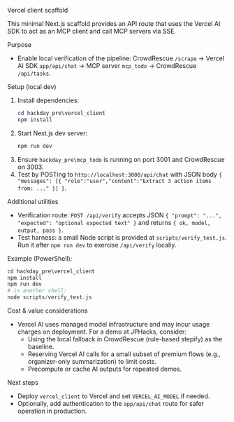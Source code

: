 Vercel client scaffold

This minimal Next.js scaffold provides an API route that uses the Vercel AI SDK to act as an MCP client and call MCP servers via SSE.

Purpose
- Enable local verification of the pipeline: CrowdRescue `/scrape` -> Vercel AI SDK `app/api/chat` -> MCP server `mcp_todo` -> CrowdRescue `/api/tasks`.

Setup (local dev)
1. Install dependencies:
   ```powershell
   cd hackday_pre\vercel_client
   npm install
   ```
2. Start Next.js dev server:
   ```powershell
   npm run dev
   ```
3. Ensure `hackday_pre\mcp_todo` is running on port 3001 and CrowdRescue on 3003.
4. Test by POSTing to `http://localhost:3000/api/chat` with JSON body `{ "messages": [{ "role":"user","content":"Extract 3 action items from: ..." }] }`.

Additional utilities
- Verification route: `POST /api/verify` accepts JSON `{ "prompt": "...", "expected": "optional expected text" }` and returns `{ ok, model, output, pass }`.
- Test harness: a small Node script is provided at `scripts/verify_test.js`. Run it after `npm run dev` to exercise `/api/verify` locally.

Example (PowerShell):
```powershell
cd hackday_pre\vercel_client
npm install
npm run dev
# in another shell:
node scripts/verify_test.js
```

Cost & value considerations
- Vercel AI uses managed model infrastructure and may incur usage charges on deployment. For a demo at JPHacks, consider:
  - Using the local fallback in CrowdRescue (rule-based stepify) as the baseline.
  - Reserving Vercel AI calls for a small subset of premium flows (e.g., organizer-only summarization) to limit costs.
  - Precompute or cache AI outputs for repeated demos.

Next steps
- Deploy `vercel_client` to Vercel and set `VERCEL_AI_MODEL` if needed.
- Optionally, add authentication to the `app/api/chat` route for safer operation in production.

